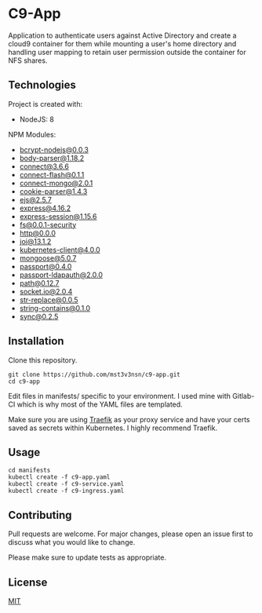 # C9-App

Application to authenticate users against Active Directory and create a cloud9 container for them while mounting a user's home directory and handling user mapping to retain user permission outside the container for NFS shares.

## Technologies
Project is created with:
* NodeJS: 8

NPM Modules:

* bcrypt-nodejs@0.0.3
* body-parser@1.18.2
* connect@3.6.6
* connect-flash@0.1.1
* connect-mongo@2.0.1
* cookie-parser@1.4.3
* ejs@2.5.7
* express@4.16.2
* express-session@1.15.6
* fs@0.0.1-security
* http@0.0.0
* joi@13.1.2
* kubernetes-client@4.0.0
* mongoose@5.0.7
* passport@0.4.0
* passport-ldapauth@2.0.0
* path@0.12.7
* socket.io@2.0.4
* str-replace@0.0.5
* string-contains@0.1.0
* sync@0.2.5

## Installation

Clone this repository.

```
git clone https://github.com/mst3v3nsn/c9-app.git
cd c9-app
```
Edit files in manifests/ specific to your environment. I used mine with Gitlab-CI which is why most of the YAML files are templated.

Make sure you are using [Traefik](https://docs.traefik.io/configuration/backends/kubernetes/) as your proxy service and have your certs saved as secrets within Kubernetes. I highly recommend Traefik.

## Usage

```
cd manifests
kubectl create -f c9-app.yaml
kubectl create -f c9-service.yaml
kubectl create -f c9-ingress.yaml
```

## Contributing
Pull requests are welcome. For major changes, please open an issue first to discuss what you would like to change.

Please make sure to update tests as appropriate.

## License
[MIT](https://choosealicense.com/licenses/mit/)
